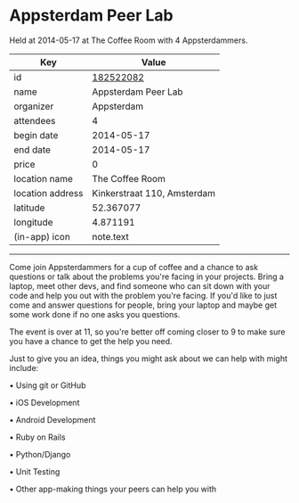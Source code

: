 # Appsterdam Peer Lab
Held at 2014-05-17 at The Coffee Room with 4 Appsterdammers.
        
|Key|Value
|---|---|
|id|[182522082](https://www.meetup.com/appsterdam/events/182522082/)|
|name|Appsterdam Peer Lab|
|organizer|Appsterdam|
|attendees|4|
|begin date|2014-05-17|
|end date|2014-05-17|
|price|0|
|location name|The Coffee Room|
|location address|Kinkerstraat 110, Amsterdam|
|latitude|52.367077|
|longitude|4.871191|
|(in-app) icon|note.text|

---

Come join Appsterdammers for a cup of coffee and a chance to ask questions or talk about the problems you're facing in your projects. Bring a laptop, meet other devs, and find someone who can sit down with your code and help you out with the problem you're facing. If you'd like to just come and answer questions for people, bring your laptop and maybe get some work done if no one asks you questions.

The event is over at 11, so you're better off coming closer to 9 to make sure you have a chance to get the help you need.

Just to give you an idea, things you might ask about we can help with might include:

• Using git or GitHub

• iOS Development

• Android Development

• Ruby on Rails

• Python/Django

• Unit Testing

• Other app-making things your peers can help you with


